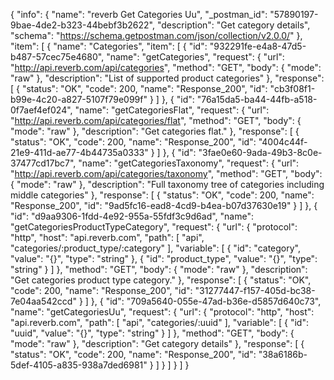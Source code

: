 {
  "info": {
    "name": "reverb Get Categories Uu",
    "_postman_id": "57890197-9bae-4de2-b323-44bebf3b2622",
    "description": "Get category details",
    "schema": "https://schema.getpostman.com/json/collection/v2.0.0/"
  },
  "item": [
    {
      "name": "Categories",
      "item": [
        {
          "id": "932291fe-e4a8-47d5-b487-57cec75e4680",
          "name": "getCategories",
          "request": {
            "url": "http://api.reverb.com/api/categories",
            "method": "GET",
            "body": {
              "mode": "raw"
            },
            "description": "List of supported product categories"
          },
          "response": [
            {
              "status": "OK",
              "code": 200,
              "name": "Response_200",
              "id": "cb3f08f1-b99e-4c20-a827-5107f79e099f"
            }
          ]
        },
        {
          "id": "76a15da5-ba44-44fb-a518-0f7aef4ef024",
          "name": "getCategoriesFlat",
          "request": {
            "url": "http://api.reverb.com/api/categories/flat",
            "method": "GET",
            "body": {
              "mode": "raw"
            },
            "description": "Get categories flat."
          },
          "response": [
            {
              "status": "OK",
              "code": 200,
              "name": "Response_200",
              "id": "4004c44f-21e9-411d-ae77-4b44735a0333"
            }
          ]
        },
        {
          "id": "3fae0e60-9ada-49b3-8c0e-37477cd17bc7",
          "name": "getCategoriesTaxonomy",
          "request": {
            "url": "http://api.reverb.com/api/categories/taxonomy",
            "method": "GET",
            "body": {
              "mode": "raw"
            },
            "description": "Full taxonomy tree of categories including middle categories"
          },
          "response": [
            {
              "status": "OK",
              "code": 200,
              "name": "Response_200",
              "id": "9ad5fc16-ead8-4cd9-b4ea-b07d37630e19"
            }
          ]
        },
        {
          "id": "d9aa9306-1fdd-4e92-955a-55fdf3c9d6ad",
          "name": "getCategoriesProductTypeCategory",
          "request": {
            "url": {
              "protocol": "http",
              "host": "api.reverb.com",
              "path": [
                "api",
                "categories/:product_type/:category"
              ],
              "variable": [
                {
                  "id": "category",
                  "value": "{}",
                  "type": "string"
                },
                {
                  "id": "product_type",
                  "value": "{}",
                  "type": "string"
                }
              ]
            },
            "method": "GET",
            "body": {
              "mode": "raw"
            },
            "description": "Get categories product type category."
          },
          "response": [
            {
              "status": "OK",
              "code": 200,
              "name": "Response_200",
              "id": "31277447-f157-405d-bc38-7e04aa542ccd"
            }
          ]
        },
        {
          "id": "709a5640-055e-47ad-b36e-d5857d640c73",
          "name": "getCategoriesUu",
          "request": {
            "url": {
              "protocol": "http",
              "host": "api.reverb.com",
              "path": [
                "api",
                "categories/:uuid"
              ],
              "variable": [
                {
                  "id": "uuid",
                  "value": "{}",
                  "type": "string"
                }
              ]
            },
            "method": "GET",
            "body": {
              "mode": "raw"
            },
            "description": "Get category details"
          },
          "response": [
            {
              "status": "OK",
              "code": 200,
              "name": "Response_200",
              "id": "38a6186b-5def-4105-a835-938a7ded6981"
            }
          ]
        }
      ]
    }
  ]
}